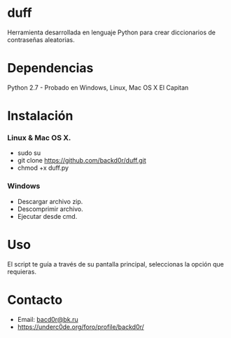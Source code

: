 # duff
Herramienta desarrollada en lenguaje Python para crear diccionarios de contraseñas aleatorias.

# Dependencias
Python 2.7 - Probado en Windows, Linux, Mac OS X El Capitan

# Instalación
### Linux & Mac OS X.
* sudo su
* git clone https://github.com/backd0r/duff.git
* chmod +x duff.py

### Windows
* Descargar archivo zip.
* Descomprimir archivo.
* Ejecutar desde cmd.

# Uso
El script te guía a través de su pantalla principal, seleccionas la opción que requieras.
### 

# Contacto
* Email: bacd0r@bk.ru
* https://underc0de.org/foro/profile/backd0r/
